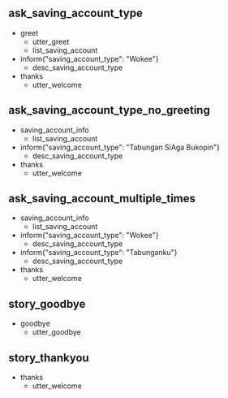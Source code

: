 ## ask_saving_account_type
* greet
  - utter_greet
  - list_saving_account
* inform{"saving_account_type": "Wokee"}
  - desc_saving_account_type
* thanks
  - utter_welcome

## ask_saving_account_type_no_greeting
* saving_account_info
  - list_saving_account
* inform{"saving_account_type": "Tabungan SiAga Bukopin"}
  - desc_saving_account_type
* thanks
  - utter_welcome

## ask_saving_account_multiple_times
* saving_account_info
  - list_saving_account
* inform{"saving_account_type": "Wokee"}
  - desc_saving_account_type
* inform{"saving_account_type": "Tabunganku"}
  - desc_saving_account_type
* thanks
  - utter_welcome

## story_goodbye
* goodbye
  - utter_goodbye

## story_thankyou
* thanks
  - utter_welcome

